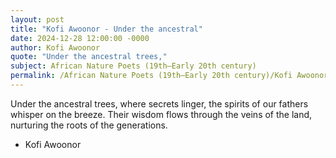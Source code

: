 ```yaml
---
layout: post
title: "Kofi Awoonor - Under the ancestral"
date: 2024-12-28 12:00:00 -0000
author: Kofi Awoonor
quote: "Under the ancestral trees,"
subject: African Nature Poets (19th–Early 20th century)
permalink: /African Nature Poets (19th–Early 20th century)/Kofi Awoonor/Kofi Awoonor - Under the ancestral
---
```


Under the ancestral trees,
      where secrets linger,
   the spirits of our fathers
       whisper on the breeze.
   Their wisdom flows
      through the veins of the land,
   nurturing the roots
      of the generations.

- Kofi Awoonor
